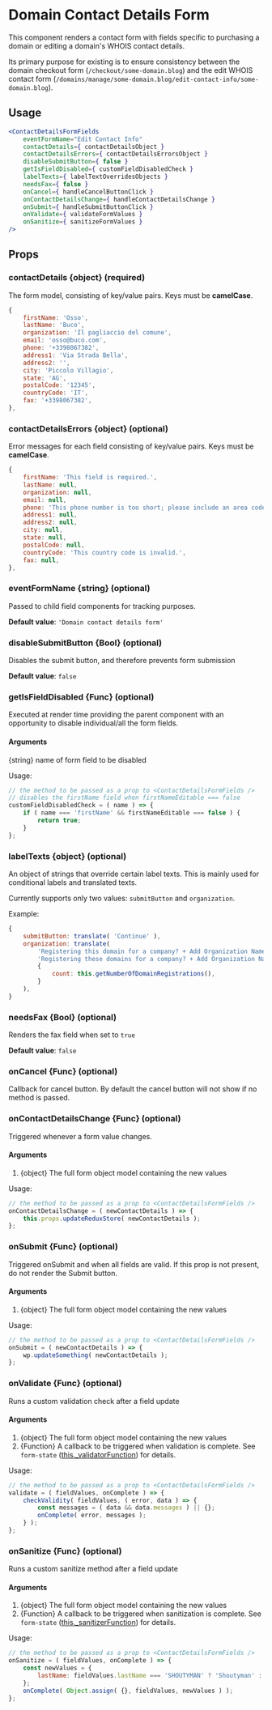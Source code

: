 # Domain Contact Details Form

This component renders a contact form with fields specific to purchasing a domain or editing a domain's WHOIS contact details.

Its primary purpose for existing is to ensure consistency between the domain checkout form (`/checkout/some-domain.blog`) and the edit WHOIS contact form (`/domains/manage/some-domain.blog/edit-contact-info/some-domain.blog`).

## Usage

```jsx
<ContactDetailsFormFields
	eventFormName="Edit Contact Info"
	contactDetails={ contactDetailsObject }
	contactDetailsErrors={ contactDetailsErrorsObject }
	disableSubmitButton={ false }
	getIsFieldDisabled={ customFieldDisabledCheck }
	labelTexts={ labelTextOverridesObjects }
	needsFax={ false }
	onCancel={ handleCancelButtonClick }
	onContactDetailsChange={ handleContactDetailsChange }
	onSubmit={ handleSubmitButtonClick }
	onValidate={ validateFormValues }
	onSanitize={ sanitizeFormValues }
/>
```

## Props

### contactDetails {object} (required)

The form model, consisting of key/value pairs. Keys must be **camelCase**.

```js
{
    firstName: 'Osso',
    lastName: 'Buco',
    organization: 'Il pagliaccio del comune',
    email: 'osso@buco.com',
    phone: '+3398067382',
    address1: 'Via Strada Bella',
    address2: '',
    city: 'Piccolo Villagio',
    state: 'AG',
    postalCode: '12345',
    countryCode: 'IT',
    fax: '+3398067382',
},

```

### contactDetailsErrors {object} (optional)

Error messages for each field consisting of key/value pairs. Keys must be **camelCase**.

```js
{
    firstName: 'This field is required.',
    lastName: null,
    organization: null,
    email: null,
    phone: 'This phone number is too short; please include an area code.',
    address1: null,
    address2: null,
    city: null,
    state: null,
    postalCode: null,
    countryCode: 'This country code is invalid.',
    fax: null,
},

```

### eventFormName {string} (optional)

Passed to child field components for tracking purposes.

**Default value**: `'Domain contact details form'`

### disableSubmitButton {Bool} (optional)

Disables the submit button, and therefore prevents form submission

**Default value**: `false`

### getIsFieldDisabled {Func} (optional)

Executed at render time providing the parent component with an opportunity to disable individual/all the form fields.

#### Arguments

{string} name of form field to be disabled

Usage:

```js
// the method to be passed as a prop to <ContactDetailsFormFields />
// disables the firstName field when firstNameEditable === false
customFieldDisabledCheck = ( name ) => {
	if ( name === 'firstName' && firstNameEditable === false ) {
		return true;
	}
};
```

### labelTexts {object} (optional)

An object of strings that override certain label texts. This is mainly used for conditional labels and translated texts.

Currently supports only two values: `submitButton` and `organization`.

Example:

```js
{
    submitButton: translate( 'Continue' ),
    organization: translate(
        'Registering this domain for a company? + Add Organization Name',
        'Registering these domains for a company? + Add Organization Name',
        {
            count: this.getNumberOfDomainRegistrations(),
        }
    ),
}
```

### needsFax {Bool} (optional)

Renders the fax field when set to `true`

**Default value**: `false`

### onCancel {Func} (optional)

Callback for cancel button. By default the cancel button will not show if no method is passed.

### onContactDetailsChange {Func} (optional)

Triggered whenever a form value changes.

#### Arguments

1. {object} The full form object model containing the new values

Usage:

```js
// the method to be passed as a prop to <ContactDetailsFormFields />
onContactDetailsChange = ( newContactDetails ) => {
	this.props.updateReduxStore( newContactDetails );
};
```

### onSubmit {Func} (optional)

Triggered onSubmit and when all fields are valid. If this prop is not present, do not render the Submit button.

#### Arguments

1. {object} The full form object model containing the new values

Usage:

```js
// the method to be passed as a prop to <ContactDetailsFormFields />
onSubmit = ( newContactDetails ) => {
	wp.updateSomething( newContactDetails );
};
```

### onValidate {Func} (optional)

Runs a custom validation check after a field update

#### Arguments

1. {object} The full form object model containing the new values
2. {Function} A callback to be triggered when validation is complete. See `form-state` ([this.\_validatorFunction](https://github.com/Automattic/wp-calypso/blob/master/client/lib/form-state/index.js)) for details.

Usage:

```js
// the method to be passed as a prop to <ContactDetailsFormFields />
validate = ( fieldValues, onComplete ) => {
	checkValidity( fieldValues, ( error, data ) => {
		const messages = ( data && data.messages ) || {};
		onComplete( error, messages );
	} );
};
```

### onSanitize {Func} (optional)

Runs a custom sanitize method after a field update

#### Arguments

1. {object} The full form object model containing the new values
2. {Function} A callback to be triggered when sanitization is complete. See `form-state` ([this.\_sanitizerFunction](https://github.com/Automattic/wp-calypso/blob/master/client/lib/form-state/index.js)) for details.

Usage:

```js
// the method to be passed as a prop to <ContactDetailsFormFields />
onSanitize = ( fieldValues, onComplete ) => {
	const newValues = {
		lastName: fieldValues.lastName === 'SHOUTYMAN' ? 'Shoutyman' : fieldValues.lastName,
	};
	onComplete( Object.assign( {}, fieldValues, newValues ) );
};
```
